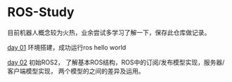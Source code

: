 # ROS-Study

​	目前机器人概念较为火热，业余尝试多学习了解一下，保存此仓库做记录。

[day 01](./day01.md)      环境搭建，成功运行ros hello world

[day 02](./day02.md)      初始ROS2， 了解基本ROS结构，ROS中的订阅/发布模型实现，服务器/客户端模型实现， 两个模型的之间的差异及运用。



